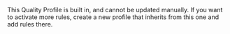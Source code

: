 This Quality Profile is built in, and cannot be updated manually. If you want to activate more rules, create a new profile that inherits from this one and add rules there.
